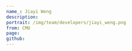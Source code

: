 ```yaml
---
name_: Jiayi Weng
description:
portrait: /img/team/developers/jiayi_weng.png
from: CMU
page:
github: 
---
```

